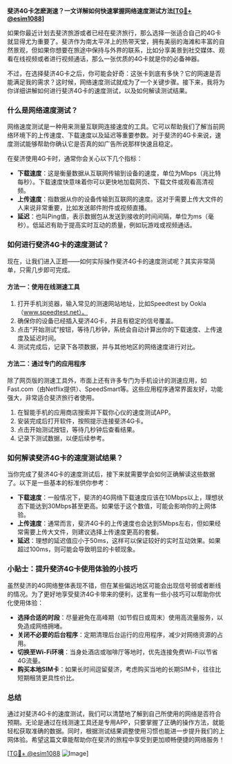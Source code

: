 **斐济4G卡怎麽測速？一文详解如何快速掌握网络速度测试方法[[TG💪+ @esim1088](https://t.me/s/esim1088)]**

如果你最近计划去斐济旅游或者已经在斐济旅行，那么选择一张适合自己的4G卡就显得尤为重要了。斐济作为南太平洋上的热带天堂，拥有美丽的海滩和丰富的自然景观，但如果你想要在旅途中保持与外界的联系，比如分享美景到社交媒体、观看在线视频或者进行视频通话，那么一张优质的4G卡就是你的必备神器。

不过，在选择斐济4G卡之后，你可能会好奇：这张卡到底有多快？它的网速是否能满足我的需求？这时候，网络速度测试就成为了一个关键步骤。接下来，我将为你详细讲解如何进行斐济4G卡的速度测试，以及如何解读测试结果。

### 什么是网络速度测试？

网络速度测试是一种用来测量互联网连接速度的工具。它可以帮助我们了解当前网络环境下的上传速度、下载速度以及延迟等重要参数。对于斐济的4G卡来说，速度测试能够帮助你确认它是否真的如广告所说那样快速且稳定。

在斐济使用4G卡时，通常你会关心以下几个指标：

- **下载速度**：这是衡量数据从互联网传输到设备的速度，单位为Mbps（兆比特每秒）。下载速度快意味着你可以更快地加载网页、下载文件或观看高清视频。
- **上传速度**：指数据从你的设备传输到互联网的速度。这对于需要上传大文件的人来说非常重要，比如发送邮件附件或视频直播。
- **延迟**：也叫Ping值，表示数据包从发送到接收的时间间隔，单位为ms（毫秒）。低延迟有助于提高实时互动的质量，例如玩游戏或视频通话。

### 如何进行斐济4G卡的速度测试？

现在，让我们进入正题——如何实际操作斐济4G卡的速度测试呢？其实非常简单，只需几步即可完成。

#### 方法一：使用在线测速工具

1. 打开手机浏览器，输入常见的测速网站地址，比如Speedtest by Ookla（www.speedtest.net）。
2. 确保你的设备已经插入斐济4G卡，并且有稳定的信号覆盖。
3. 点击“开始测试”按钮，等待几秒钟，系统会自动计算出你的下载速度、上传速度及延迟时间。
4. 测试完成后，记录下各项数据，并与其他地区的网络速度进行对比。

#### 方法二：通过专门的应用程序

除了网页版的测速工具外，市面上还有许多专门为手机设计的测速应用，如Fast.com（由Netflix提供）、SpeedSmart等。这些应用程序通常界面友好，功能强大，非常适合斐济旅行者使用。

1. 在智能手机的应用商店搜索并下载你心仪的速度测试APP。
2. 安装完成后打开软件，按照提示连接斐济4G卡。
3. 点击开始测试按钮，等待几秒钟后查看结果。
4. 记录下测试数据，以便后续参考。

### 如何解读斐济4G卡的速度测试结果？

当你完成了斐济4G卡的速度测试后，接下来就需要学会如何正确解读这些数据了。以下是一些基本的标准供你参考：

- **下载速度**：一般情况下，斐济的4G网络下载速度应该在10Mbps以上，理想状态下能达到30Mbps甚至更高。如果低于这个数值，可能会影响你的上网体验。
- **上传速度**：通常而言，斐济4G卡的上传速度也会达到5Mbps左右，但如果经常需要上传大文件，则建议选择上传速度更高的套餐。
- **延迟**：理想的延迟值应小于50ms，这样可以保证较好的实时互动效果。如果超过100ms，则可能会导致明显的卡顿现象。

### 小贴士：提升斐济4G卡使用体验的小技巧

虽然斐济的4G网络整体表现不错，但在某些偏远地区可能会出现信号弱或者断线的情况。为了更好地享受斐济4G卡带来的便利，这里有一些小技巧可以帮助你优化使用体验：

- **选择合适的时段**：尽量避免在高峰期（如节假日或周末）使用高流量服务，以免造成网络拥堵。
- **关闭不必要的后台程序**：定期清理后台运行的应用程序，减少对网络资源的占用。
- **切换至Wi-Fi环境**：当身处酒店或咖啡厅等地时，优先连接免费Wi-Fi以节省4G流量。
- **购买本地SIM卡**：如果长时间逗留斐济，考虑购买当地的长期SIM卡，往往比短期租赁更具性价比。

### 总结

通过对斐济4G卡的速度测试，我们可以清楚地了解到自己所使用的网络是否符合预期。无论是通过在线测速工具还是专用APP，只要掌握了正确的操作方法，就能轻松获取准确的数据。同时，根据测试结果调整使用习惯也能进一步提升我们的上网体验。希望这篇文章能帮助你在斐济的旅程中享受到更加顺畅便捷的网络服务！

[[TG💪+ @esim1088](https://t.me/s/esim1088) ![Image](https://i.postimg.cc/4NQfJmqS/Snipaste-2025-05-13-00-14-12.png)]